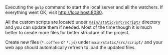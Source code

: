 Executing the `gulp` command to start the local server and all the watchers. If
everything went OK, visit [http://localhost:8080](http://localhost:8080).

All the custom scripts are located under
[`main/static/src/script/`](https://github.com/gae-init/gae-init/tree/master/main/static/src/script)
directory and you can update them if needed. Most of the time though it is much
better to create more files for better structure of the project.

Create new files (`*.coffee` or `*.js`) under `main/static/src/script/` and
your web app should automatically refresh to load the updated files.
